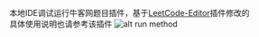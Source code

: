 本地IDE调试运行牛客网题目插件，基于[LeetCode-Editor](https://github.com/shuzijun/leetcode-editor)插件修改的   
具体使用说明也请参考该插件
![alt run method](https://s3.bmp.ovh/imgs/2022/06/15/1c01cebcae7bd638.png)
